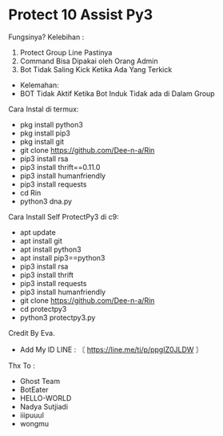 # Protect 10 Assist Py3
Fungsinya? 
Kelebihan : 
1. Protect Group Line Pastinya 
2. Command Bisa Dipakai oleh Orang Admin
3. Bot Tidak Saling Kick Ketika Ada Yang Terkick

- Kelemahan: 
- BOT Tidak Aktif Ketika Bot Induk Tidak ada di Dalam Group 

Cara Instal di termux: 
- pkg install python3 
- pkg install pip3 
- pkg install git 
- git clone https://github.com/Dee-n-a/Rin
- pip3 install rsa 
- pip3 install thrift==0.11.0 
- pip3 install humanfriendly
- pip3 install requests 
- cd Rin
- python3 dna.py


Cara Install Self ProtectPy3 di c9: 
- apt update 
- apt install git 
- apt install python3 
- apt install pip3==python3 
- pip3 install rsa 
- pip3 install thrift 
- pip3 install requests 
- pip3 install humanfriendly 
- git clone https://github.com/Dee-n-a/Rin
- cd protectpy3 
- python3 protectpy3.py 


Credit By Eva. 
- Add My ID LINE : 〘 https://line.me/ti/p/ppgIZ0JLDW 〙



Thx To : 
- Ghost Team
- BotEater
- HELLO-WORLD
- Nadya Sutjiadi
- iiipuuul
- wongmu
